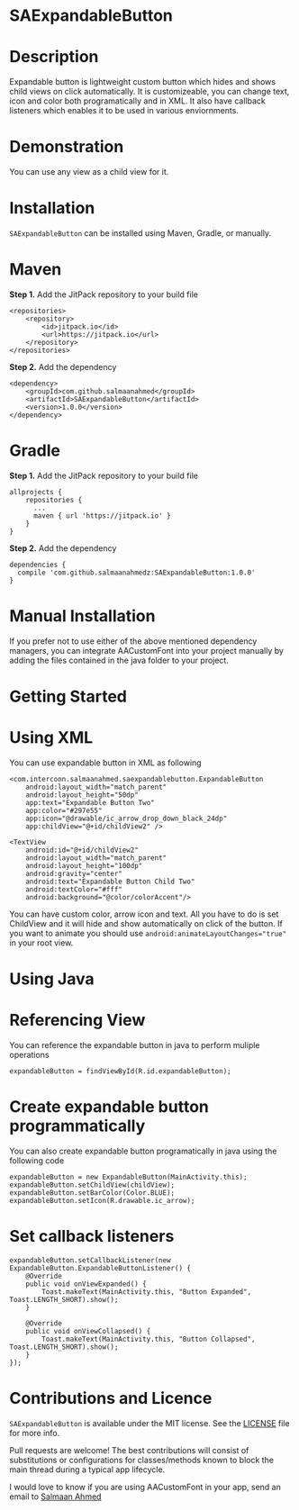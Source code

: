 # SAExpandableButton

# Description
Expandable button is lightweight custom button which hides and shows child views on click automatically.
It is customizeable, you can change text, icon and color both programatically and in XML.
It also have callback listeners which enables it to be used in various enviornments.

# Demonstration
You can use any view as a child view for it.

# Installation
```SAExpandableButton``` can be installed using Maven, Gradle, or manually.

# Maven
**Step 1.** Add the JitPack repository to your build file
```
<repositories>
    <repository>
        <id>jitpack.io</id>
        <url>https://jitpack.io</url>
    </repository>
</repositories>
```
**Step 2.** Add the dependency
```
<dependency>
    <groupId>com.github.salmaanahmed</groupId>
    <artifactId>SAExpandableButton</artifactId>
    <version>1.0.0</version>
</dependency>
```

# Gradle
**Step 1.** Add the JitPack repository to your build file
```
allprojects {
    repositories {
      ...
      maven { url 'https://jitpack.io' }
    }
}
```
**Step 2.** Add the dependency
```
dependencies {
  compile 'com.github.salmaanahmedz:SAExpandableButton:1.0.0'
}
```
# Manual Installation
If you prefer not to use either of the above mentioned dependency managers, you can integrate AACustomFont into your project manually by adding the files contained in the java folder to your project.

# Getting Started
# Using XML
You can use expandable button in XML as following
```
<com.interconn.salmaanahmed.saexpandablebutton.ExpandableButton
    android:layout_width="match_parent"
    android:layout_height="50dp"
    app:text="Expandable Button Two"
    app:color="#297e55"
    app:icon="@drawable/ic_arrow_drop_down_black_24dp"
    app:childView="@+id/childView2" />

<TextView
    android:id="@+id/childView2"
    android:layout_width="match_parent"
    android:layout_height="100dp"
    android:gravity="center"
    android:text="Expandable Button Child Two"
    android:textColor="#fff"
    android:background="@color/colorAccent"/>
```
You can have custom color, arrow icon and text.
All you have to do is set ChildView and it will hide and show automatically on click of the button.
If you want to animate you should use ```android:animateLayoutChanges="true"``` in your root view.

# Using Java
# Referencing View
You can reference the expandable button in java to perform muliple operations
```
expandableButton = findViewById(R.id.expandableButton);
```
# Create expandable button programmatically
You can also create expandable button programatically in java using the following code
```
expandableButton = new ExpandableButton(MainActivity.this);
expandableButton.setChildView(childView);
expandableButton.setBarColor(Color.BLUE);
expandableButton.setIcon(R.drawable.ic_arrow);
```
# Set callback listeners
```
expandableButton.setCallbackListener(new ExpandableButton.ExpandableButtonListener() {
    @Override
    public void onViewExpanded() {
        Toast.makeText(MainActivity.this, "Button Expanded", Toast.LENGTH_SHORT).show();
    }

    @Override
    public void onViewCollapsed() {
        Toast.makeText(MainActivity.this, "Button Collapsed", Toast.LENGTH_SHORT).show();
    }
});
```

# Contributions and Licence
```SAExpandableButton``` is available under the MIT license. See the [LICENSE](https://github.com/EngrAhsanAli/AACustomFont/blob/master/LICENSE) file for more info.

Pull requests are welcome! The best contributions will consist of substitutions or configurations for classes/methods known to block the main thread during a typical app lifecycle.

I would love to know if you are using AACustomFont in your app, send an email to [Salmaan Ahmed](mailto:salmaan.ahmed@hotmail.com)
